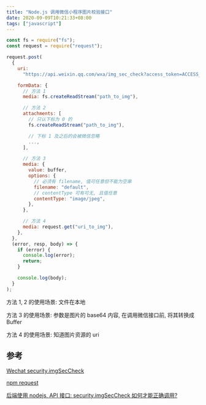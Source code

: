 ```yaml
---
title: "Node.js 调用微信小程序图片校验接口"
date: 2020-09-09T10:21:33+08:00
tags: ["javascript"]
---
```


```javascript
const fs = require("fs");
const request = require("request");

request.post(
  {
    uri:
      "https://api.weixin.qq.com/wxa/img_sec_check?access_token=ACCESS_TOKEN",

    formData: {
      // 方法 1
      media: fs.createReadStream("path_to_img"),

      // 方法 2
      attachments: [
        // 只认下标为 0 的
        fs.createReadStream("path_to_img"),

        // 下标 1 及之后的会被微信忽略
        ...,
      ],

      // 方法 3
      media: {
        value: buffer,
        options: {
          // 必须有 filename, 值可任意但不能为空串
          filename: "default",
          // contentType 可有可无, 且值任意
          contentType: "image/jpeg",
        },
      },

      // 方法 4
      media: request.get("uri_to_img"),
    },
  },
  (error, resp, body) => {
    if (error) {
      console.log(error);
      return;
    }

    console.log(body);
  }
);
```

方法 1, 2 的使用场景: 文件在本地

方法 3 的使用场景: 参数是图片的 base64 内容, 在调用微信接口前, 将其转换成 Buffer

方法 4 的使用场景: 知道图片资源的 uri

## 参考

[Wechat security.imgSecCheck](https://developers.weixin.qq.com/miniprogram/dev/api-backend/open-api/sec-check/security.imgSecCheck.html)

[npm request](https://www.npmjs.com/package/request#multipartform-data-multipart-form-uploads)

[后端使用 nodejs, API 接口: security.imgSecCheck 如何才能正确调用?](https://developers.weixin.qq.com/community/develop/doc/000486c0fbc558719d89a281c51800)
